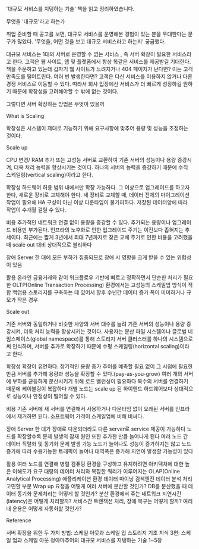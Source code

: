 '대규모 서비스를 지탱하는 기술' 책을 읽고 정리하였습니다.

무엇을 '대규모'라고 하는가

취업 준비할 때 공고를 보면, 대규모 서비스를 운영해본 경험이 있는 분을 우대한다는 문구가 많았다. '무엇을, 어떤 것을 보고 대규모 서비스라고 하는지' 궁금했다.

대규모 서비스는 1대의 서버로 운영할 수 없는 서비스 , 즉 서버 확장이 필요한 서비스라고 한다. 고객은 웹 사이트, 앱 및 플랫폼에서 항상 똑같은 서비스를 제공받길 기대한다. 책을 주문하고 있는데 갑자기 웹 사이트가 느려지거나 404 페이지가 난다면? 이는 고객 만족도를 떨어트린다. 여러 번 발생한다면? 고객은 다신 서비스를 이용하지 않거나 다른 경쟁 서비스로 이동할 수 있다. 따라서 회사 입장에선 서비스가 더 빠르게 성장하길 원하기 때문에 확장성을 고려해야할 수 밖에 없는 것이다.

그렇다면 서버 확장하는 방법은 무엇이 있을까

What is Scaling

확장성은 시스템이 제대로 기능하기 위해 요구사항에 맞추어 용량 및 성능을 조정하는 것이다.


Scale up

CPU 변경/ RAM 추가 또는 고성능 서버로 교환하여 기존 서버의 성능이나 용량 증강시켜, 더욱 처리 능력을 향상시키는 것이다.
하나의 서버의 능력을 증강하기 때문에 수직 스케일링(vertical scaling)이라고 한다.


확장성
하드웨어 허용 범위 내에서만 확장 가능하다. 그 이상으로 업그레이드를 하고자 한다, 새로운 장비로 교체해야 한다.
새 장비로 교체할 때, 데이터 전체의 마이그레이션 작업이 필요해 HA 구성이 아닌 이상 다운타임이 불가피하다. 저장된 데이터양에 따라 작업이 수개월 걸릴 수 있다.


비용
추가적인 네트워크 연결 없이 용량을 증강할 수 있다.
추가되는 용량이나 업그레이드 비용만 부가된다.
인프라의 노후화로 인한 업그레이드 주기는 이전보다 좁혀지는 추세이다. 최근에는 짧게 3년에서 최대 7년까지로 잦은 교체 주기로 인한 비용을 고려했을 때 scale out 대비 상대적으로 불리하다


장애
Server 한 대에 모든 부하가 집중되므로 장애 시 영향을 크게 받을 수 있는 위험성이 있음


활용
온라인 금융거래와 같이 워크플로우 기반에 빠르고 정확하면서 단순한 처리가 필요한 OLTP(Online Transaction Processing) 환경에서는 고성능의 스케일업 방식이 적합
백업용 스토리지를 구축하는 데 있어서 향후 수년간 데이터 증가 폭이 미미하거나 규모가 작은 경우


Scale out

기존 서버와 동일하거나 비슷한 사양의 서버 대수를 늘려 기존 서버의 성능이나 용량 증강시켜, 더욱 처리 능력을 향상시키는 것이다.
사용자는 분산 파일 시스템이나 글로벌 네임스페이스(global namespace)를 통해 스토리지 서버 클러스터를 하나의 시스템으로써 인식하며, 서버를 추가로 확장하기 때문에 수평 스케일링(horizontal scaling)이라고 한다.


확장성
확장이 유연하다. 장기적인 용량 증가 추이를 예측할 필요 없이 그 시점에 필요한 만큼 서버를 추가해 용량과 성능을 확장할 수 있다.(pay-as-you-grow)
여러 개의 서버에 부하를 균등하게 분산시키기 위해 로드 밸런싱이 필요하다
복수의 서버를 연결하기 때문에 케이블링이 복잡하다
개별 노드는 scale up 된 하이엔드 하드웨어보다 상대적으로 성능이나 안정성이 떨어질 수 있다.


비용
기존 서버에 새 서버를 연결해서 사용하거나 다운타임 없이 오래된 서버를 인프라에서 제거하면 된다.
소프트웨어 가격이 스케일업에 비해 비싸다.


장애
Server 한 대가 장애로 다운되더라도 다른 server로 service 제공이 가능하다
노드를 확장할수록 문제 발생의 잠재 원인 또한 추가한 만큼 늘어나게 된다
여러 노드 간 데이터 직렬화 및 동기화 문제 발생 가능
노드가 늘어나도 성능이 증가하지는 않고 노드 증가에 따라 수용가능한 트래픽이 늘어나 대역폭은 증가해 지연이 발생할 가능성이 있다


활용
여러 노드를 연결해 병렬 컴퓨팅 환경을 구성하고 유지하려면 아키텍처에 대한 높은 이해도가 요구
대량의 데이터 처리와 복잡한 쿼리가 이루어지는 OLAP(Online Analytical Processing) 애플리케이션 환경
데이터 마이닝
검색엔진 데이터 분석 처리
고민할 부분 Wrap up
요청을 어떻게 여러 서버에 분산할 것인가?
DB를 분산했을 때 데이터 동기화 문제처리는 어떻게 할 것인가?
분산 환경에서 주는 네트워크 지연시간(latency)은 어떻게 처리할까?
서비스간 트랜잭션 처리, 장애 복구는 어떻게 할까?
여러 대 운용은 어떻게 자동화할 것인가?




Reference

서버 확장을 위한 두 가지 방법: 스케일 아웃과 스케일 업
스토리지 기초 지식 3편: 스케일 업과 스케일 아웃
정아마추어의 대규모 서비스를 지탱하는 기술 1~5장

